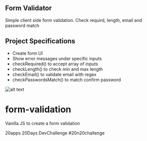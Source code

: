## Form Validator 

Simple client side form validation. Check requird, length, email and password match

## Project Specifications

- Create form UI
- Show error messages under specific inputs
- checkRequired() to accept array of inputs
- checkLength() to check min and max length
- checkEmail() to validate email with regex
- checkPasswordsMatch() to match confirm password

![alt text](https://ibb.co/brdL08T)





# form-validation
Vanilla JS to create a form validation 


20apps 20Days DevChallenge #20n20challenge
